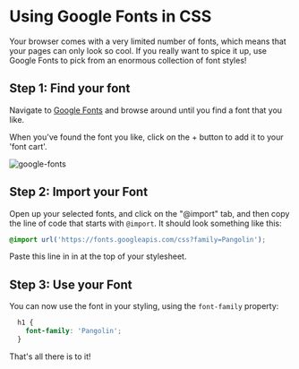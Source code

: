 # Using Google Fonts in CSS

Your browser comes with a very limited number of fonts, which means that your pages can only look so cool. If you really want to spice it up, use Google Fonts to pick from an enormous collection of font styles!

## Step 1: Find your font

Navigate to [Google Fonts](https://fonts.google.com/) and browse around until you find a font that you like.

When you've found the font you like, click on the + button to add it to your 'font cart'.

![google-fonts](https://s3.amazonaws.com/upperline/curriculum-assets/css/google-fonts.gif)

## Step 2: Import your Font

Open up your selected fonts, and click on the "@import" tab, and then copy the line of code that starts with `@import`. It should look something like this:

```css
@import url('https://fonts.googleapis.com/css?family=Pangolin');
```
Paste this line in in at the top of your stylesheet.

## Step 3: Use your Font

You can now use the font in your styling, using the `font-family` property:

```css
  h1 {
    font-family: 'Pangolin';
  }
```

That's all there is to it!
